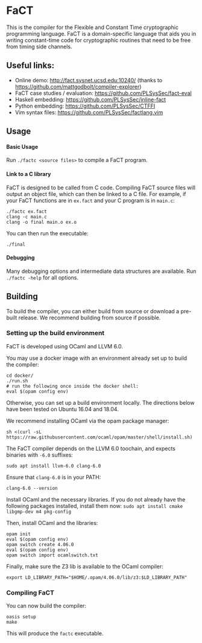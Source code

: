 
# FaCT

This is the compiler for the Flexible and Constant Time cryptographic programming language.
FaCT is a domain-specific language that aids you in writing constant-time code for cryptographic routines
that need to be free from timing side channels.

## Useful links:

- Online demo: http://fact.sysnet.ucsd.edu:10240/ (thanks to https://github.com/mattgodbolt/compiler-explorer)
- FaCT case studies / evaluation: https://github.com/PLSysSec/fact-eval
- Haskell embedding: https://github.com/PLSysSec/inline-fact
- Python embedding: https://github.com/PLSysSec/CTFFI
- Vim syntax files: https://github.com/PLSysSec/factlang.vim

## Usage

#### Basic Usage

Run ```./factc <source files>``` to compile a FaCT program.

#### Link to a C library

FaCT is designed to be called from C code. Compiling FaCT source files will
output an object file, which can then be linked to a C file. For example, if
your FaCT functions are in `ex.fact` and your C program is in `main.c`:

```
./factc ex.fact
clang -c main.c
clang -o final main.o ex.o
```

You can then run the executable:

```./final```

#### Debugging

Many debugging options and intermediate data structures are available. Run ```./factc -help``` for all options.

## Building

To build the compiler, you can either build from source or download a pre-built release.
We recommend building from source if possible.

### Setting up the build environment

FaCT is developed using OCaml and LLVM 6.0.

You may use a docker image with an environment already set up to build the compiler:

```
cd docker/
./run.sh
# run the following once inside the docker shell:
eval $(opam config env)
```

Otherwise, you can set up a build environment locally. The directions below
have been tested on Ubuntu 16.04 and 18.04.

We recommend installing OCaml via the opam package manager:

```sh <(curl -sL https://raw.githubusercontent.com/ocaml/opam/master/shell/install.sh)```

The FaCT compiler depends on the LLVM 6.0 toochain,
and expects binaries with `-6.0` suffixes:

```sudo apt install llvm-6.0 clang-6.0```

Ensure that `clang-6.0` is in your PATH:

```clang-6.0 --version```

Install OCaml and the necessary libraries.
If you do not already have the following packages installed, install them now:
```sudo apt install cmake libgmp-dev m4 pkg-config```

Then, install OCaml and the libraries:

```
opam init
eval $(opam config env)
opam switch create 4.06.0
eval $(opam config env)
opam switch import ocamlswitch.txt
```

Finally, make sure the Z3 lib is available to the OCaml compiler:

```export LD_LIBRARY_PATH="$HOME/.opam/4.06.0/lib/z3:$LD_LIBRARY_PATH"```

### Compiling FaCT

You can now build the compiler:

```
oasis setup
make
```

This will produce the ```factc``` executable.
